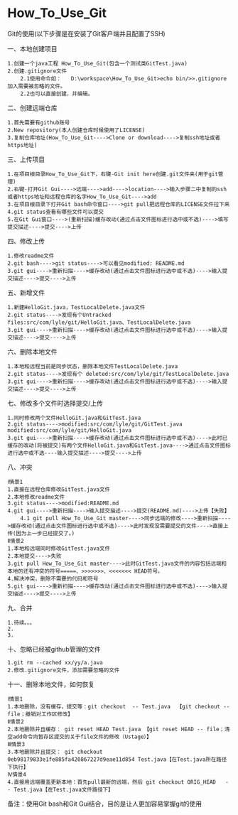 # How_To_Use_Git

Git的使用(以下步骤是在安装了Git客户端并且配置了SSH)

一、本地创建项目

	1.创建一个java工程 How_To_Use_Git(包含一个测试类GitTest.java)
	2.创建.gitignore文件
		2.1使用命令如：	D:\workspace\How_To_Use_Git>echo bin/>>.gitignore	加入需要被忽略的文件。
		2.2也可以直接创建，并编辑。
	
二、创建远端仓库

	1.首先需要有github账号
	2.New repository(本人创建仓库时候使用了LICENSE)
	3.复制仓库地址(How_To_Use_Git---->Clone or download---->复制ssh地址或者https地址)
	
三、上传项目

	1.在项目根目录How_To_Use_Git下，右键-Git init here创建.git文件夹(用于git管理)
	2.右键-打开Git Gui---->远端---->add---->location---->输入步骤二中复制的ssh或者https地址和远程仓库的名字How_To_Use_Git---->add
	3.在项目根目录下打开Git bash命令窗口---->git pull把远程仓库的LICENSE文件拉下来
	4.git status查看有哪些文件可以提交
	5.在Git Gui窗口---->(重新扫描)缓存改动(通过点击文件图标进行选中或不选)---->填写提交描述---->提交---->上传	
	
四、修改上传

	1.修改readme文件
	2.git bash---->git status---->可以看见modified: README.md
	3.git gui---->重新扫描---->缓存改动(通过点击文件图标进行选中或不选)---->输入提交描述---->提交---->上传
	
五、新增文件
	
	1.新建HelloGit.java，TestLocalDelete.java文件
	2.git status---->发现有个Untracked files:src/com/lyle/git/HelloGit.java、TestLocalDelete.java
	3.git gui---->重新扫描---->缓存改动(通过点击文件图标进行选中或不选)---->输入提交描述---->提交---->上传
	
六、删除本地文件
	
	1.本地和远程当前是同步状态，删除本地文件TestLocalDelete.java
	2.git status---->发现有个 deleted:src/com/lyle/git/TestLocalDelete.java
	3.git gui---->重新扫描---->缓存改动(通过点击文件图标进行选中或不选)---->输入提交描述---->提交---->上传
	
七、修改多个文件时选择提交/上传

	1.同时修改两个文件HelloGit.java和GitTest.java
	2.git status---->modified:src/com/lyle/git/GitTest.java modified:src/com/lyle/git/HelloGit.java
	3.git gui---->重新扫描---->缓存改动(通过点击文件图标进行选中或不选)---->此时已缓存的改动(将被提交)有两个文件HelloGit.java和GitTest.java---->通过点击文件图标进行选中或不选----输入提交描述---->提交---->上传

八、冲突
	
	Ⅰ情景1
	1.直接在远程仓库修改GitTest.java文件
	2.本地修改readme文件
	3.git status---->modified:README.md
	4.git gui---->重新扫描---->输入提交描述---->提交(README.md)---->上传【失败】
		4.1 git pull How_To_Use_Git master---->同步远端的修改---->重新扫描---->缓存改动(通过点击文件图标进行选中或不选)---->此时发现没需要提交的文件---->直接上传(因为上一步已经提交了。)
	Ⅱ情景2
	1.本地和远端同时修改GitTest.java文件
	2.本地提交---->失败
	3.git pull How_To_Use_Git master---->此时GitTest.java文件的内容包括远端和本地的还有冲突的符号=====、>>>>>>>、<<<<<<< HEAD符号。
	4.解决冲突，删除不需要的代码和符号
	5.git gui---->重新扫描---->缓存改动(通过点击文件图标进行选中或不选)---->输入提交描述---->提交---->上传
	
九、合并

	1.待续。。。
	2.
	3.
	
十、忽略已经被github管理的文件

	1.git rm --cached xx/yy/a.java
	2.修改.gitignore文件，添加需要忽略的文件

十一、删除本地文件，如何恢复

	Ⅰ情景1
	1.本地删除，没有缓存，提交等：git checkout  -- Test.java  【git checkout -- file；撤销对工作区修改】
	Ⅱ情景2
	2.本地删除并且缓存： git reset HEAD Test.java 【git reset HEAD -- file；清空add命令向暂存区提交的关于file文件的修改（Ustage）】
	Ⅲ情景3
	3.本地删除并且提交： git checkout 0eb98179833e1fe885fa420867227d9eae11d854 Test.java【在Test.java所在路径下执行】
	Ⅳ情景4
	4.直接用远端覆盖更新本地：首先pull最新的远端，然后 git checkout ORIG_HEAD   -- Test.java【在Test.java文件路径下】



备注：使用Git bash和Git Gui结合，目的是让人更加容易掌握git的使用